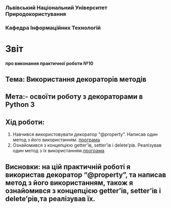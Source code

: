 ### Львівський Національний Університет Природокористування 


### Кафедра Інформаційних Технологій 

# Звіт

#### про виконання практичної роботи №10

## Тема: Використання декораторів методів

## Мета:- освоїти роботу з декораторами в Python 3

## Хід роботи:
1. Навчився використовувати декоратор “@property”. Написав один метод з його використанням. [програма](script.py)
2. Ознайомився з концепцією getter’ів, setter’ів і delete’рів. Реалізував один метод з їх використанням.[програма](script2.py)
## Висновки: на цій практичній роботі я використав декоратор “@property”, та написав метод з його використанням, також я ознайомився з концепцією getter’ів, setter’ів і delete’рів,та реалізував їх.